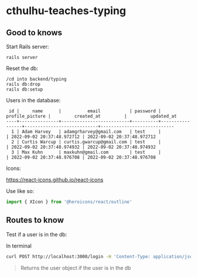 # cthulhu-teaches-typing

## Good to knows

Start Rails server:
```
rails server
```

Reset the db:
```
/cd into backend/typing
rails db:drop
rails db:setup
```

Users in the database:
```
 id |     name      |          email           | password | profile_picture |         created_at         |         updated_at
----+---------------+--------------------------+----------+-----------------+----------------------------+----------------------------
  1 | Adam Harvey   | adamgrharvey@gmail.com   | test     |                 | 2022-09-02 20:37:48.972712 | 2022-09-02 20:37:48.972712
  2 | Curtis Warcup | curtis.gwarcup@gmail.com | test     |                 | 2022-09-02 20:37:48.974932 | 2022-09-02 20:37:48.974932
  3 | Max Kuhn      | maxkuhn@gmail.com        | test     |                 | 2022-09-02 20:37:48.976708 | 2022-09-02 20:37:48.976708
```

Icons:

https://react-icons.github.io/react-icons

Use like so:
```jsx
import { XIcon } from '@heroicons/react/outline'
```


## Routes to know

Test if a user is in the db:

In terminal
```bash
curl POST http://localhost:3000/login -H 'Content-Type: application/json' -d '{"password":"test","email":"adamgrharvey@gmail.com"}' -v
```
> Returns the user object if the user is in the db



